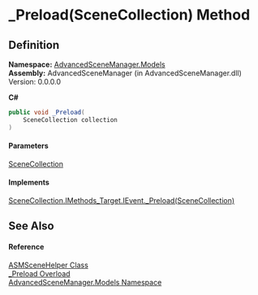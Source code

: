 # \_Preload(SceneCollection) Method

## Definition

**Namespace:** [AdvancedSceneManager.Models](N_AdvancedSceneManager_Models.md)\
**Assembly:** AdvancedSceneManager (in AdvancedSceneManager.dll) Version: 0.0.0.0

**C#**

```c#
public void _Preload(
	SceneCollection collection
)
```

#### Parameters

&#x20; [SceneCollection](T_AdvancedSceneManager_Models_SceneCollection.md)&#x20;

#### Implements

[SceneCollection.IMethods\_Target.IEvent.\_Preload(SceneCollection)](M_AdvancedSceneManager_Models_SceneCollection_IMethods_Target_IEvent__Preload.md)

## See Also

#### Reference

[ASMSceneHelper Class](T_AdvancedSceneManager_Models_ASMSceneHelper.md)\
[\_Preload Overload](Overload_AdvancedSceneManager_Models_ASMSceneHelper__Preload.md)\
[AdvancedSceneManager.Models Namespace](N_AdvancedSceneManager_Models.md)
